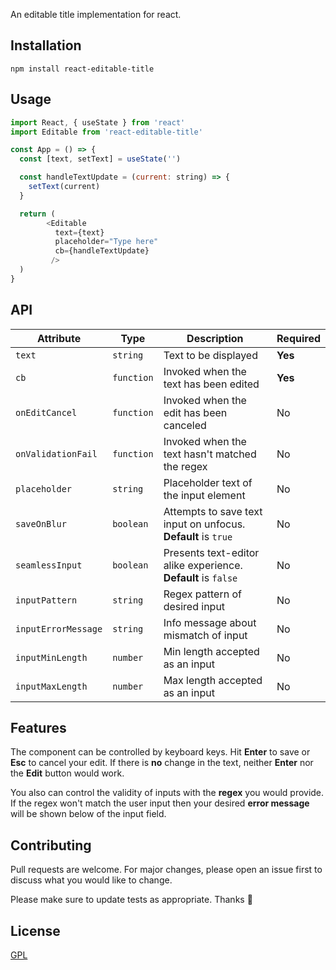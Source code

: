 An editable title implementation for react.

## Installation



```
npm install react-editable-title
```

## Usage

```javascript
import React, { useState } from 'react'
import Editable from 'react-editable-title'

const App = () => {
  const [text, setText] = useState('')

  const handleTextUpdate = (current: string) => {
    setText(current)
  }

  return (
        <Editable 
          text={text} 
          placeholder="Type here"
          cb={handleTextUpdate}
         />
  )
}

```

## API

| Attribute                | Type            | Description                                                        | Required |
|--------------------------|-----------------|--------------------------------------------------------------------|----------|
| `text`                   | `string`        | Text to be displayed                                               | **Yes**  |
| `cb`                     | `function`      | Invoked when the text has been edited                              | **Yes**  |
| `onEditCancel`           | `function`      | Invoked when the edit has been canceled                            | No       |
| `onValidationFail`       | `function`      | Invoked when the text hasn't matched the regex                     | No       |
| `placeholder`            | `string`        | Placeholder text of the input element                              | No       |
| `saveOnBlur`             | `boolean`       | Attempts to save text input on unfocus. **Default** is `true`      | No       |
| `seamlessInput`          | `boolean`       | Presents text-editor alike experience. **Default** is `false`      | No       |
| `inputPattern`           | `string`        | Regex pattern of desired input                                     | No       |
| `inputErrorMessage`      | `string`        | Info message about mismatch of input                               | No       |
| `inputMinLength`         | `number`        | Min length accepted as an input                                    | No       |
| `inputMaxLength`         | `number`        | Max length accepted as an input                                    | No       |



## Features
The component can be controlled by keyboard keys. Hit **Enter** to save or **Esc** to cancel your edit.
If there is **no** change in the text, neither **Enter** nor the **Edit** button would work.

You also can control the validity of inputs with the **regex** you would provide. If the regex won't match the user input
then your desired **error message** will be shown below of the input field.

## Contributing
Pull requests are welcome. For major changes, please open an issue first to discuss what you would like to change.

Please make sure to update tests as appropriate.
Thanks :raised_hands:


## License
[GPL](https://choosealicense.com/licenses/gpl-3.0/)
